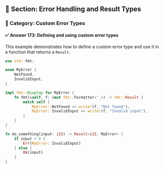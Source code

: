 ## 📘 Section: Error Handling and Result Types  
### 🔹 Category: Custom Error Types  
#### ✅ Answer 173: Defining and using custom error types

This example demonstrates how to define a custom error type and use it in a function that returns a `Result`.

```rust
use std::fmt;

enum MyError {
    NotFound,
    InvalidInput,
}

impl fmt::Display for MyError {
    fn fmt(&self, f: &mut fmt::Formatter<'_>) -> fmt::Result {
        match self {
            MyError::NotFound => write!(f, "Not found"),
            MyError::InvalidInput => write!(f, "Invalid input"),
        }
    }
}

fn do_something(input: i32) -> Result<i32, MyError> {
    if input < 0 {
        Err(MyError::InvalidInput)
    } else {
        Ok(input)
    }
}
```
